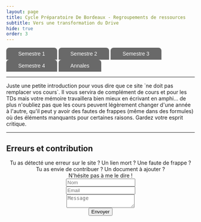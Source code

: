```yaml
---
layout: page
title: Cycle Préparatoire De Bordeaux - Regroupements de ressources
subtitle: Vers une transformation du Drive
hide: true
order: 3
---
```


<ul id="menu-demo2">
	<li><a href="/cpbx_page/cpbx_semestre_1.html">Semestre 1</a>
		<ul>
			<li><a href="/cpbx_page/cpbx_semestre_1.html#chimie">Chimie</a></li>
			<li><a href="/cpbx_page/cpbx_semestre_1.html#informatique">Informatique</a></li>
			<li><a href="/cpbx_page/cpbx_semestre_1.html#mathématiques">Mathématiques</a></li>
			<li><a href="/cpbx_page/cpbx_semestre_1.html#physique">Physique</a></li>
		</ul>
	</li>
	<li><a href="/cpbx_page/cpbx_semestre_2.html">Semestre 2</a>
		<ul>
			<li><a href="/cpbx_page/cpbx_semestre_2.html#chimie">Chimie</a></li>
			<li><a href="/cpbx_page/cpbx_semestre_2.html#mathématiques">Mathématiques</a></li>
			<li><a href="/cpbx_page/cpbx_semestre_2.html#physique">Physique</a></li>
		</ul>
	</li>
	<li><a href="/cpbx_page/cpbx_semestre_3.html">Semestre 3</a>
		<ul>
			<li><a href="/cpbx_page/cpbx_semestre_3.html#informatique">Informatique</a></li>
			<li><a href="/cpbx_page/cpbx_semestre_3.html#chimie">Chimie</a></li>
			<li><a href="/cpbx_page/cpbx_semestre_3.html#mathématiques">Mathématiques</a></li>
			<li><a href="/cpbx_page/cpbx_semestre_3.html#physique">Physique</a></li>
		</ul>
	</li>
	<li><a href="/cpbx_page/cpbx_semestre_4.html">Semestre 4</a>
		<ul>
			<li><a href="/cpbx_page/cpbx_semestre_4.html#informatique">Informatique</a></li>
			<li><a href="/cpbx_page/cpbx_semestre_4.html#mathématiques">Mathématiques</a></li>
			<li><a href="/cpbx_page/cpbx_semestre_4.html#physique">Physique</a></li>
			<li><a href="/cpbx_page/cpbx_semestre_4.html#projet">Projet</a></li>
		</ul>
	</li>
  <li><a href="https://drive.google.com/drive/folders/1iUi3fgIwU2xYA9xYfzsXzyWoZMD29Jyo">Annales</a></li>
</ul>


<hr> Juste une petite introduction pour vous dire que ce site `ne doit pas
remplacer vos cours`. Il vous servira de complément de cours et pour les TDs mais
votre mémoire travaillera bien mieux en écrivant en amphi… de plus n'oubliez pas
que les cours peuvent légèrement changer d'une année à l'autre, qu'il peut y
avoir des fautes de frappes (même dans des formules) où des éléments manquants
pour certaines raisons. Gardez votre esprit critique.
<hr>




## Erreurs et contribution

<div align="center"> Tu as détecté une erreur sur le site ? Un lien mort ? Une faute de frappe ?</div> 

<div align="center">Tu as envie de contribuer ? Un document à ajouter ? </div>

<div align="center"> N'hésite pas à me le dire ! </div> 

<form method="post" action="https://formspree.io/{{ site.email }}">
 <div align="center">
 <div class="row">
    <div class="6u 12u$(mobile)"><input type="text" name="name" placeholder="Nom" /></div>
    <div class="6u$ 12u$(mobile)"><input type="text" name="email" placeholder="Email" /></div>
    <div class="12u$">
      <textarea name="message" placeholder="Message"></textarea>
    </div>
    <div class="12u$">
      <input type="submit" value="Envoyer" />
    </div>
  </div>
  </div>
</form>

<style>#menu-demo2, #menu-demo2 ul{
padding:0;
margin:0;
list-style:none;
text-align:left;
}
#menu-demo2 li{
display:inline-block;
position:relative;
border-radius:8px 8px 0 0;
}
#menu-demo2 ul li{
display:inherit;
border-radius:0;
}
#menu-demo2 ul li:hover{
border-radius:0;
}
#menu-demo2 ul li:last-child{
border-radius:0 0 8px 8px;
}
#menu-demo2 ul{
position:absolute;
z-index: 1000;
max-height:0;
left: 0;
right: 0;
overflow:hidden;
-moz-transition: .8s all .3s;
-webkit-transition: .8s all .3s;
transition: .8s all .3s;
}
#menu-demo2 li:hover ul{
max-height:15em;
}
/* background des liens menus */
#menu-demo2 li:first-child{
background-color: #000000;
background-image:-webkit-linear-gradient(top, #696969 0%, #696969 100%);
background-image:linear-gradient(to bottom, #696969 0%, #696969 100%);
}
#menu-demo2 li:nth-child(2){
background-color: #729EBF;
background-image: -webkit-linear-gradient(top, #696969 0%, #696969 100%);
background-image:linear-gradient(to bottom, #696969 0%, #696969 100%);
}
#menu-demo2 li:nth-child(3){
background-color: #F6AD1A;
background-image:-webkit-linear-gradient(top, #696969 0%, #696969 100%);
background-image:linear-gradient(to bottom, #696969 0%, #696969 100%);
}
#menu-demo2 li:nth-child(4){
background-color: #CFFF6A;
background-image:-webkit-linear-gradient(top, #696969 0%, #696969 100%);
background-image:linear-gradient(to bottom, #696969 0%, #696969 100%);
}

#menu-demo2 li:last-child{
background-color: #CFFF6A;
background-image:-webkit-linear-gradient(top, #696969 0%, #696969 100%);
background-image:linear-gradient(to bottom, #696969 0%, #696969 100%);
}

/* background des liens sous menus */
#menu-demo2 li:first-child li{
background:#696969;
}
#menu-demo2 li:nth-child(2) li{
background:#696969;
}
#menu-demo2 li:nth-child(3) li{
background:#696969;
}
#menu-demo2 li:nth-child(4) li{
background:#696969;
}

#menu-demo2 li:last-child li{
background:#696969;
}

/* background des liens menus et sous menus au survol */
#menu-demo2 li:first-child:hover, #menu-demo2 li:first-child li:hover{
background:#65537A;
}
#menu-demo2 li:nth-child(2):hover, #menu-demo2 li:nth-child(2) li:hover{
background:#729EBF;
}
#menu-demo2 li:nth-child(3):hover, #menu-demo2 li:nth-child(3) li:hover{
background:#F6AD1A;
}
#menu-demo2 li:nth-child(4):hover, #menu-demo2 li:nth-child(4) li:hover{
background:#CFFF6A;
}

#menu-demo2 li:last-child:hover, #menu-demo2 li:last-child li:hover{
background:#FFFF6B;
}

/* les a href */
#menu-demo2 a{
text-decoration:none;
display:block;
padding:8px 32px;
color:#fff;
font-family:arial;
}
#menu-demo2 ul a{
padding:8px 0;
}
#menu-demo2 li:hover li a{
color:#fff;
text-transform:inherit;
}
#menu-demo2 li:hover a, #menu-demo2 li li:hover a{
color:#000;
}}</style>
